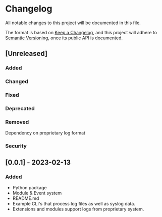# Changelog

All notable changes to this project will be documented in this file.

The format is based on [Keep a Changelog](https://keepachangelog.com/en/1.0.0/),
and this project will adhere to [Semantic Versioning](https://semver.org/spec/v2.0.0.html),
once its public API is documented.

## [Unreleased]

### Added 

### Changed

### Fixed

### Deprecated

### Removed
Dependency on proprietary log format

### Security


## [0.0.1] - 2023-02-13

### Added

- Python package
- Module & Event system
- README.md
- Example CLI's that process log files as well as syslog data.
- Extensions and modules support logs from proprietary system.

